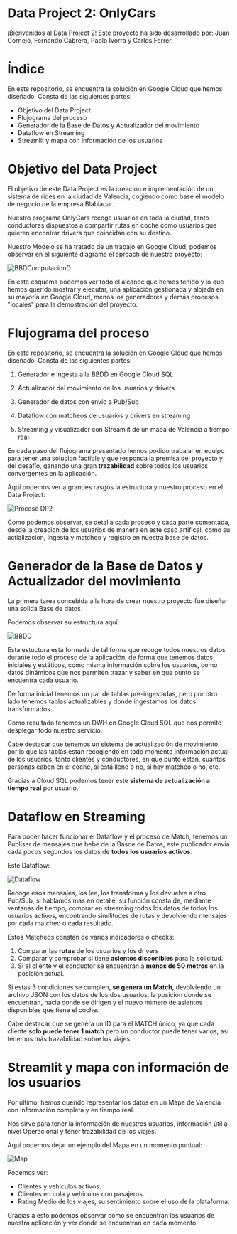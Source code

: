 
# Data Project 2: OnlyCars

¡Bienvenidos al Data Project 2! Este proyecto ha sido desarrollado por: Juan Cornejo, Fernando Cabrera, Pablo Ivorra y Carlos Ferrer.

# Índice

En este repositorio, se encuentra la solución en Google Cloud que hemos diseñado. Consta de las siguientes partes:
- Objetivo del Data Project
- Flujograma del proceso
- Generador de la Base de Datos y Actualizador del movimiento
- Dataflow en Streaming
- Streamlit y mapa con información de los usuarios


# Objetivo del Data Project 
El objetivo de este Data Project es la creación e implementación de un sistema de rides en la ciudad de Valencia, cogiendo como base el modelo de negocio de la empresa Blablacar.

Nuestro programa OnlyCars recoge usuarios en toda la ciudad, tanto conductores dispuestos a compartir rutas en coche como usuarios que quieren encontrar drivers que coincidan con su destino.

Nuestro Modelo se ha tratado de un trabajo en Google Cloud, podemos observar en el siguiente diagrama el aproach de nuestro proyecto:

![BBDComputacionD](/images/Computacion.png)

En este esquema podemos ver todo el alcance que hemos tenido y lo que hemos querido mostrar y ejecutar, una aplicación gestionada y alojada en su mayoría en Google Cloud, menos los generadores y demás procesos "locales" para la demostración del proyecto.

# Flujograma del proceso

En este repositorio, se encuentra la solución en Google Cloud que hemos diseñado. Consta de las siguientes partes:

1. Generador e ingesta a la BBDD en Google Cloud SQL

2. Actualizador del movimiento de los usuarios y drivers

3. Generador de datos con envío a Pub/Sub

4. Dataflow con matcheos de usuarios y drivers en streaming

5. Streaming y visualizador con Streamlit de un mapa de Valencia a tiempo real

En cada paso del flujograma presentado hemos podido trabajar en equipo para tener una solucion factible y que responda la premisa del proyecto y del desafío, ganando una gran **trazabilidad** sobre todos los usuarios convergentes en la aplicación.

Aquí podemos ver a grandes rasgos la estructura y nuestro proceso en el Data Project:

![Proceso DP2](/images/Proceso.png)

Como podemos observar, se detalla cada proceso y cada parte comentada, desde la creacion de los usuarios de manera en este caso artifical, como su actializacion, ingesta y matcheo y registro en nuestra base de datos.


# Generador de la Base de Datos y Actualizador del movimiento

La primera tarea concebida a la hora de crear nuestro proyecto fue diseñar una solida Base de datos.

Podemos observar su estructura aquí:

![BBDD](/images/BBDD.png)

Esta estuctura está formada de tal forma que recoge todos nuestros datos durante todo el proceso de la aplicación, de forma que tenemos datos iniciales y estáticos, como misma información sobre los usuarios, como datos dinámicos que nos permiten trazar y saber en que punto se encuentra cada usuario.

De forma inicial tenemos un par de tablas pre-ingestadas, pero por otro lado tenemos tablas actualizables y donde ingestamos los datos transformados.

Como resultado tenemos un DWH en Google Cloud SQL que nos permite desplegar todo nuestro servicio.

Cabe destacar que tenemos un sistema de actualización de movimiento, por lo que las tablas están recogiendo en todo momento información actual de los usuarios, tanto clientes y conductores, en que punto están, cuantas personas caben en el coche, si está lleno o no, si hay matcheo o no, etc.

Gracias a Cloud SQL podemos tener este **sistema de actualización a tiempo real** por usuario.


# Dataflow en Streaming

Para poder hacer funcionar el Dataflow y el proceso de Match, tenemos un Publiser de mensajes que bebe de la Basde de Datos, este publicador envia cada pocos segundos los datos de **todos los usuarios activos**.

Este Dataflow: 

![Dataflow](/images/Dataflow.png)

Recoge esos mensajes, los lee, los transforma y los devuelve a otro Pub/Sub, si hablamos mas en detalle, su función consta de, mediante ventanas de tiempo, comprar en streaming todos los datos de todos los usuarios activos, encontrando similitudes de rutas y devolviendo mensajes por cada matcheo o cada resultado.

Estos Matcheos constan de varios indicadores o checks:

1. Comparar las **rutas** de los usuarios y los drivers
2. Comparar y comprobar si tiene **asientos disponibles** para la solicitud.
3. Si el cliente y el conductor se encuentran a **menos de 50 metros** en la posición actual.

Si estas 3 condiciones se cumplen, **se genera un Match**, devolviendo un archivo JSON con los datos de los dos usuarios, la posición donde se encuentran, hacia donde se dirigen y el nuevo número de asientos disponibles que tiene el coche.

Cabe destacar que se genera un ID para el MATCH único, ya que cada cliente **solo puede tener 1 match** pero un conductor puede tener varios, así tenemos más trazabilidad sobre los viajes. 

# Streamlit y mapa con información de los usuarios

Por último, hemos querido representar los datos en un Mapa de Valencia con información completa y en tiempo real.

Nos sirve para tener la información de nuestros usuarios, información útil a nivel Operacional y tener trazabilidad de los viajes.

Aquí podemos dejar un ejemplo del Mapa en un momento puntual:

![Map](/images/Map.png)


Podemos ver: 
- Clientes y vehículos activos.
- Clientes en cola y vehículos con pasajeros.
- Rating Medio de los viajes, su sentimiento sobre el uso de la plataforma.
  
Gracias a esto podemos observar como se encuentran los usuarios de nuestra aplicación y ver donde se encuentran en cada momento.
